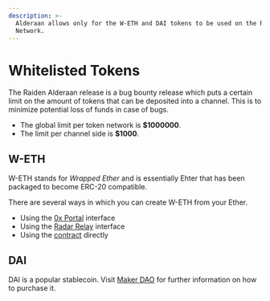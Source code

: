 ```yaml
---
description: >-
  Alderaan allows only for the W-ETH and DAI tokens to be used on the Raiden
  Network.
---
```


# Whitelisted Tokens

The Raiden Alderaan release is a bug bounty release which puts a certain limit on the amount of tokens that can be deposited into a channel. This is to minimize potential loss of funds in case of bugs.

* The global limit per token network is **$1000000**.
* The limit per channel side is **$1000**.

## W-ETH

W-ETH stands for _Wrapped Ether_ and is essentially Ehter that has been packaged to become ERC-20 compatible.

There are several ways in which you can create W-ETH from your Ether.

* Using the [0x Portal](https://0x.org/portal/account) interface
* Using the [Radar Relay](https://radarrelay.com/) interface
* Using the [contract](https://etherscan.io/address/0x2956356cd2a2bf3202f771f50d3d14a367b48070#code) directly

## DAI

DAI is a popular stablecoin. Visit [Maker DAO](https://makerdao.com/en/) for further information on how to purchase it.

